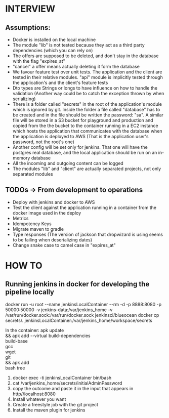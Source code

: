 # INTERVIEW

## Assumptions:

 - Docker is installed on the local machine
 - The module "lib" is not tested because they act as a third party dependencies (which you can rely on)
 - The offers are supposed to be deleted, and don't stay in the database with the flag "expires_at"
 - "cancel" a offer means actually deleting it form the database
 - We favour feature test over unit tests. The application and the client are tested in their relative modules. 
 "api" module is implicitly tested through the application's and the client's feature tests 
 - Dto types are Strings or longs to have influence on how to handle the validation 
 (Another way could be to catch the exception thrown by when serializing)
 - There is a folder called "secrets" in the root of the application's module which is ignored by git. 
 Inside the folder a file called "database" has to be created and in the file should be written the password: "sa". 
 A similar file will be stored in a S3 bucket for playground and production and copied from the the bucket 
 to the container running in a EC2 instance which hosts the application that communicates with the database
 when the application is deployed to AWS (That is the application user's password, not the root's one)
 - Another config will be set only for jenkins. That one will have the postgres real database, and the local application
 should be run on an in-memory database
 - All the incoming and outgoing content can be logged
 - The modules "lib" and "client" are actually separated projects, not only separated modules
 
## TODOs -> From development to operations

- Deploy with jenkins and docker to AWS
- Test the client against the application running in a container from the docker image used in the deploy
- Metrics
- Idempotency Keys
- Migrate maven to gradle
- Type responses (The version of jackson that dropwizard is using seems to be failing when deserializing dates)
- Change snake case to camel case in "expires_at"


# HOW TO


## Running jenkins in docker for developing the pipeline locally
docker run  -u root --name jenkinsLocalContainer --rm   -d -p 8888:8080 -p 50000:50000 -v jenkins-data:/var/jenkins_home -v /var/run/docker.sock:/var/run/docker.sock jenkinsci/blueocean
docker cp secrets/. jenkinsLocalContainer:/var/jenkins_home/workspace/secrets

In the container: 
apk update \
    && apk add --virtual build-dependencies \
        build-base \
        gcc \
        wget \
        git \
    && apk add \
        bash tree


1. docker exec -ti jenkinsLocalContainer bin/bash
2. cat /var/jenkins_home/secrets/initialAdminPassword
3. copy the outcome and paste it in the input that appears in http//localhost:8080
4. Install whatever you want
5. Create a freestyle job with the git project
6. Install the maven plugin for jenkins